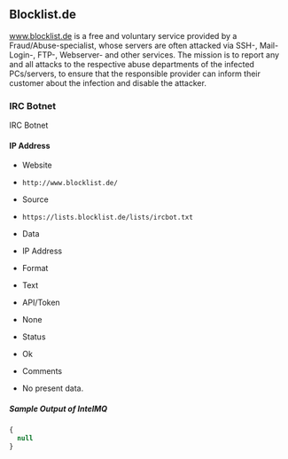 ## Blocklist.de

www.blocklist.de is a free and voluntary service provided by a
Fraud/Abuse-specialist, whose servers are often attacked via SSH-, Mail-Login-,
FTP-, Webserver- and other services.
The mission is to report any and all attacks to the respective abuse departments
of the infected PCs/servers, to ensure that the responsible provider can inform
their customer about the infection and disable the attacker.

### IRC Botnet

IRC Botnet

#### IP Address
>
* Website
 - `http://www.blocklist.de/`
* Source
 - `https://lists.blocklist.de/lists/ircbot.txt`
* Data
 - IP Address
* Format
 - Text
* API/Token
 - None
* Status
 - Ok
* Comments
 - No present data.

##### Sample Output of IntelMQ

```javascript
{
  null
}
```